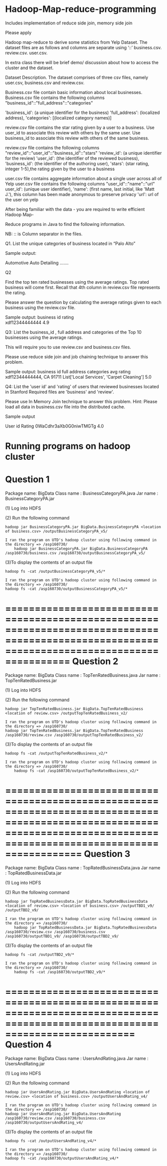 # Hadoop-Map-reduce-programming
Includes implementation of reduce side join, memory side join

Please apply

Hadoop map-reduce to derive some statistics from Yelp Dataset.
The dataset files are as follows and columns are separate using ‘::’ 
business.csv.
review.csv.
user.csv.

In extra class there will be brief demo/ discussion about how to access the cluster and the dataset.


Dataset Description.
The dataset comprises of three csv files, namely user.csv, business.csv and review.csv.  

Business.csv file contain basic information about local businesses. 
Business.csv file contains the following columns "business_id"::"full_address"::"categories"

'business_id': (a unique identifier for the business)
'full_address': (localized address), 
'categories': [(localized category names)]  

review.csv file contains the star rating given by a user to a business. Use user_id to associate this review with others by the same user. Use business_id to associate this review with others of the same business. 

review.csv file contains the following columns "review_id"::"user_id"::"business_id"::"stars"
 'review_id': (a unique identifier for the review)
 'user_id': (the identifier of the reviewed business), 
 'business_id': (the identifier of the authoring user), 
 'stars': (star rating, integer 1-5),the rating given by the user to a business

user.csv file contains aggregate information about a single user across all of Yelp
user.csv file contains the following columns "user_id"::"name"::"url"
user_id': (unique user identifier), 
'name': (first name, last initial, like 'Matt J.'), this column has been made anonymous to preserve privacy 
'url': url of the user on yelp


After being familiar with the data - you are required to write efficient Hadoop Map-

Reduce programs in Java to find the following information.  

NB:            ::  is Column separator  in the files.

Q1. List the unique categories of business located in “Palo Alto” 

Sample output:

Automotive
Auto Detailing
…….  

Q2 

Find the top ten rated businesses using the average ratings. Top rated business will come first. Recall that 4th column in review.csv file represents the rating.

Please answer the question by calculating the average ratings given to each business using the review.csv file. 

Sample output:
business id            rating              
xdf12344444444   4.9


Q3:
List the  business_id , full address and categories of the Top 10 businesses using the average ratings.  

This will require you to use  review.csv and business.csv files.

Please use reduce side join and job chaining technique to answer this problem.


Sample output:
business id               full address           categories                                    avg rating
xdf12344444444,      CA 91711       List['Local Services', 'Carpet Cleaning']	5.0






Q4: 
List the 'user id' and 'rating' of users that reviewed businesses located in Stanford 
Required files are 'business'  and 'review'.

Please use In Memory Join technique to answer this problem.
Hint: Please load all data in business.csv file into the distributed cache. 

Sample output
                                                   
	       
User id	Rating
0WaCdhr3aXb0G0niwTMGTg	4.0


Running programs on hadoop cluster
===========================================================================================================================================
Question 1
============================================================================================================================================
 Package name: BigData
 Class name  : BusinessCategoryPA.java
 Jar name    : BusinessCategoryPA.jar
 

(1) Log into HDFS

(2) Run the following command
	
	hadoop jar BusinessCategoryPA.jar BigData.BusinessCategoryPA <location of business.csv> /outputBusinessCategoryPA_v5/
	
	I ran the program on UTD's hadoop cluster using following command in the directory => /asp160730/
        hadoop jar BusinessCategoryPA.jar BigData.BusinessCategoryPA /asp160730/business.csv /asp160730/outputBusinessCategoryPA_v5/

(3)To display the contents of an output file

	hadoop fs -cat /outputBusinessCategoryPA_v5/*
	
	I ran the program on UTD's hadoop cluster using following command in the directory => /asp160730/
	hadoop fs -cat /asp160730/outputBusinessCategoryPA_v5/*

=============================================================================================================================================
Question 2
=============================================================================================================================================
 Package name: BigData
 Class name  : TopTenRatedBusiness.java
 Jar name    : TopTenRatedBusiness.jar

(1) Log into HDFS

(2) Run the following command

    hadoop jar TopTenRatedBusiness.jar BigData.TopTenRatedBusiness <location of review.csv> /outputTopTenRatedBusiness_v2/
    
	I ran the program on UTD's hadoop cluster using following command in the directory => /asp160730/
	hadoop jar TopTenRatedBusiness.jar BigData.TopTenRatedBusiness /asp160730/review.csv /asp160730/outputTopTenRatedBusiness_v2/

(3)To display the contents of an output file
	
	hadoop fs -cat /outputTopTenRatedBusiness_v2/*
	
	I ran the program on UTD's hadoop cluster using following command in the directory => /asp160730/
        hadoop fs -cat /asp160730/outputTopTenRatedBusiness_v2/*

=========================================================================================================================================================================
Question 3
========================================================================================================================================================================
 Package name: BigData
 Class name  : TopRatedBusinessData.java
 Jar name    : TopRatedBusinessData.jar

 (1) Log into HDFS

 (2) Run the following command
     
	hadoop jar TopRatedBusinessData.jar BigData.TopRatedBusinessData <location of review.csv> <location of business.csv> /outputTBD1_v9/ /outputTBD2_v9/

	I ran the program on UTD's hadoop cluster using following command in the directory => /asp160730/
        hadoop jar TopRatedBusinessData.jar BigData.TopRatedBusinessData /asp160730/review.csv /asp160730/business.csv /asp160730/outputTBD1_v9/ /asp160730/outputTBD2_v9/
  
  (3)To display the contents of an output file
    
	hadoop fs -cat /outputTBD2_v9/*
	
	I ran the program on UTD's hadoop cluster using following command in the directory => /asp160730/
        hadoop fs -cat /asp160730/outputTBD2_v9/*

==============================================================================================================================
Question 4
==============================================================================================================================
 Package name: BigData
 Class name  : UsersAndRating.java
 Jar name    : UsersAndRating.jar

 (1) Log into HDFS

 (2) Run the following command
	
	hadoop jar UsersAndRating.jar BigData.UsersAndRating <location of review.csv> <location of business.csv> /outputUsersAndRating_v4/

	I ran the program on UTD's hadoop cluster using following command in the directory => /asp160730/
	hadoop jar UsersAndRating.jar BigData.UsersAndRating /asp160730/review.csv /asp160730/business.csv /asp160730/outputUsersAndRating_v4/

 (3)To display the contents of an output file
    
	hadoop fs -cat /outputUsersAndRating_v4/*
	
	I ran the program on UTD's hadoop cluster using following command in the directory => /asp160730/
	hadoop fs -cat /asp160730/outputUsersAndRating_v4/*
